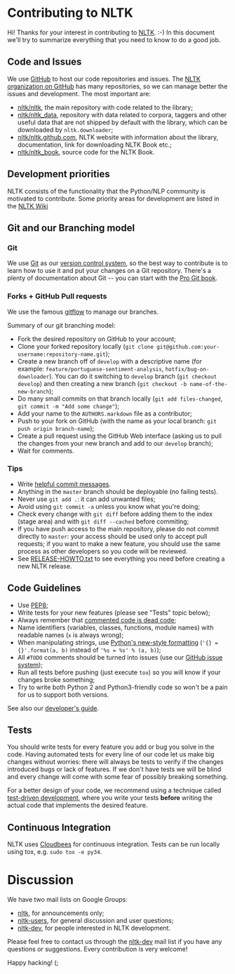 # Contributing to NLTK

Hi! Thanks for your interest in contributing to [NLTK](http://www.nltk.org/).
:-) In this document we'll try to summarize everything that you need to know to
do a good job.


## Code and Issues

We use [GitHub](https://www.github.com/) to host our code repositories and
issues. The [NLTK organization on GitHub](https://github.com/nltk) has many
repositories, so we can manage better the issues and development. The most
important are:

- [nltk/nltk](https://github.com/nltk/nltk/), the main repository with code
  related to the library;
- [nltk/nltk_data](https://github.com/nltk/nltk_data), repository with data
  related to corpora, taggers and other useful data that are not shipped by
  default with the library, which can be downloaded by `nltk.downloader`;
- [nltk/nltk.github.com](https://github.com/nltk/nltk.github.com), NLTK website
  with information about the library, documentation, link for downloading NLTK
  Book etc.;
- [nltk/nltk_book](https://github.com/nltk/nltk_book), source code for the NLTK
  Book.

## Development priorities

NLTK consists of the functionality that the Python/NLP community is motivated to contribute.
Some priority areas for development are listed in the [NLTK Wiki](https://github.com/nltk/nltk/wiki#development)

## Git and our Branching model

### Git

We use [Git](http://git-scm.com/) as our [version control
system](http://en.wikipedia.org/wiki/Revision_control), so the best way to
contribute is to learn how to use it and put your changes on a Git repository.
There's a plenty of documentation about Git -- you can start with the [Pro Git
book](http://git-scm.com/book/).

### Forks + GitHub Pull requests

We use the famous
[gitflow](http://nvie.com/posts/a-successful-git-branching-model/) to manage our
branches.

Summary of our git branching model:
- Fork the desired repository on GitHub to your account;
- Clone your forked repository locally
  (`git clone git@github.com:your-username:repository-name.git`);
- Create a new branch off of `develop` with a descriptive name (for example:
  `feature/portuguese-sentiment-analysis`, `hotfix/bug-on-downloader`). You can
  do it switching to `develop` branch (`git checkout develop`) and then
  creating a new branch (`git checkout -b name-of-the-new-branch`);
- Do many small commits on that branch locally (`git add files-changed`,
  `git commit -m "Add some change"`);
- Add your name to the `AUTHORS.markdown` file as a contributor;
- Push to your fork on GitHub (with the name as your local branch:
  `git push origin branch-name`);
- Create a pull request using the GitHub Web interface (asking us to pull the
  changes from your new branch and add to our `develop` branch);
- Wait for comments.


### Tips

- Write [helpful commit
  messages](http://robots.thoughtbot.com/5-useful-tips-for-a-better-commit-message).
- Anything in the `master` branch should be deployable (no failing tests).
- Never use `git add .`: it can add unwanted files;
- Avoid using `git commit -a` unless you know what you're doing;
- Check every change with `git diff` before adding them to the index (stage
  area) and with `git diff --cached` before commiting;
- If you have push access to the main repository, please do not commit directly
  to `master`: your access should be used only to accept pull requests; if you
  want to make a new feature, you should use the same process as other
  developers so you code will be reviewed.
- See [RELEASE-HOWTO.txt](RELEASE-HOWTO.txt) to see everything you
  need before creating a new NLTK release.


## Code Guidelines

- Use [PEP8](http://www.python.org/dev/peps/pep-0008/);
- Write tests for your new features (please see "Tests" topic below);
- Always remember that [commented code is dead
  code](http://www.codinghorror.com/blog/2008/07/coding-without-comments.html);
- Name identifiers (variables, classes, functions, module names) with readable
  names (`x` is always wrong);
- When manipulating strings, use [Python's new-style
  formatting](http://docs.python.org/library/string.html#format-string-syntax)
  (`'{} = {}'.format(a, b)` instead of `'%s = %s' % (a, b)`);
- All `#TODO` comments should be turned into issues (use our
  [GitHub issue system](https://github.com/namd/pypln.web/issues));
- Run all tests before pushing (just execute `tox`) so you will know if your
  changes broke something;
- Try to write both Python 2 and Python3-friendly code so won't be a pain for
  us to support both versions.

See also our [developer's
guide](https://github.com/nltk/nltk/wiki/Developers-Guide).


## Tests

You should write tests for every feature you add or bug you solve in the code.
Having automated tests for every line of our code let us make big changes
without worries: there will always be tests to verify if the changes introduced
bugs or lack of features. If we don't have tests we will be blind and every
change will come with some fear of possibly breaking something.

For a better design of your code, we recommend using a technique called
[test-driven development](https://en.wikipedia.org/wiki/Test-driven_development),
where you write your tests **before** writing the actual code that implements
the desired feature.


## Continuous Integration

NLTK uses [Cloudbees](https://nltk.ci.cloudbees.com/) for continuous integration.
Tests can be run locally using tox, e.g. `sudo tox -e py34`.

# Discussion

We have two mail lists on Google Groups:

- [nltk][nltk-announce], for announcements only;
- [nltk-users][nltk-users], for general discussion and user questions;
- [nltk-dev][nltk-dev], for people interested in NLTK development.

Please feel free to contact us through the [nltk-dev][nltk-dev] mail list if
you have any questions or suggestions. Every contribution is very welcome!

Happy hacking! (;

[nltk-announce]: https://groups.google.com/forum/#!forum/nltk
[nltk-dev]: https://groups.google.com/forum/#!forum/nltk-dev
[nltk-users]: https://groups.google.com/forum/#!forum/nltk-users
